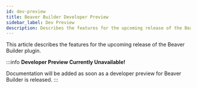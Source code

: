 ```yaml
---
id: dev-preview
title: Beaver Builder Developer Preview
sidebar_label: Dev Preview
description: Describes the features for the upcoming release of the Beaver Builder plugin.
---
```


This article describes the features for the upcoming release of the Beaver Builder plugin.

:::info
**Developer Preview Currently Unavailable!**

Documentation will be added as soon as a developer preview for Beaver Builder is released.
:::

<!-- :::info Provide Feedback
To provide feedback, click the **Dev feedback** button in the upper right corner of the Beaver Builder Top Bar:

![Dev feedbback button in the Beaver Builder editor](/img/beaver-builder/dev-preview--1.jpg)

Using dev, alpha, and beta releases in a production environment is highly discouraged. The risk of bugs is high and features can be changed or removed based on testing and feedback.
::: -->
